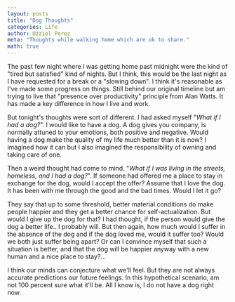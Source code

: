 ```yaml
---
layout: posts
title: "Dog Thoughts"
categories: Life
author: Uzziel Perez
meta: "Thoughts while walking home which are ok to share."
math: true
---
```


The past few night where I was getting home past midnight were the kind of "tired but satisfied" kind of nights. But I think, this would be the last night as I have requested for a break or a "slowing down". I think it's reasonable as I've made some progress on things. Still behind our original timeline but am trying to live that "presence over productivity" principle from Alan Watts. It has made a key difference in how I live and work.

But tonight's thoughts were sort of different. I had asked myself "*What if I had a dog?*". I would like to have a dog. A dog gives you company, is normally attuned to your emotions, both positive and negative. Would having a dog make the quality of my life much better than it is now? I imagined how it can but I also imagined the responsibility of owning and taking care of one.

Then a weird thought had come to mind. "*What if I was living in the streets, homeless, and I had a dog?*". If someone had offered me a place to stay in exchange for the dog, would I accept the offer?
Assume that I love the dog. It has been with me through the good and the bad times. Would I let it go?

They say that up to some threshold, better material conditions do make people happier and they get a better chance for self-actualization. But would I give up the dog for that? I had thought, if the person would give the dog a better life.. I probably will. But then again, how much would I suffer in the absence of the dog and if the dog loved me, would it suffer too? Would we both just suffer being apart? Or can I convince myself that such a situation is better, and that the dog will be happier anyway with a new human and a nice place to stay?...

I think our minds can conjecture what we'll feel. But they are not always accurate predictions our future feelings. In this hypothetical scenario, am not 100 percent sure what it'll be. All I know is, I do not have a dog right now.
